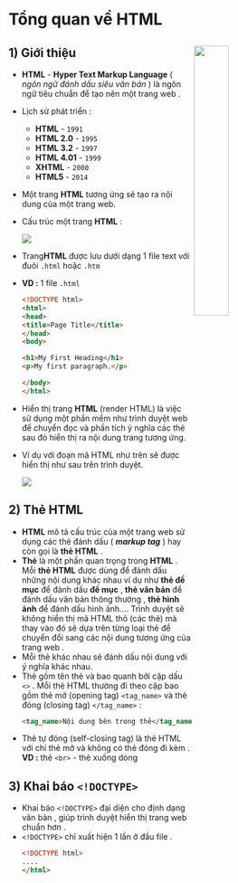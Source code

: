# Tổng quan về HTML
## **1) Giới thiệu** <img src=https://i.imgur.com/wAv1sLp.png align=right width=35%>
- **HTML** - **Hyper Text Markup Language** ( *ngôn ngữ đánh dấu siêu văn bản* ) là ngôn ngữ tiêu chuẩn để tạo nên một trang web .
- Lịch sử phát triển :
    - **HTML** - `1991`
    - **HTML 2.0** - `1995`
    - **HTML 3.2** - `1997`
    - **HTML 4.01** - `1999`
    - **XHTML** - `2000`
    - **HTML5** - `2014`
- Một trang **HTML** tương ứng sẽ tạo ra nội dung của một trang web.
- Cấu trúc một trang **HTML** :

    <img src=https://i.imgur.com/70HJNj8.png>
- Trang**HTML** được lưu dưới dạng 1 file text với đuôi `.html` hoặc `.htm`
- **VD :** 1 file `.html`
    ```html
    <!DOCTYPE html>
    <html>
    <head>
    <title>Page Title</title>
    </head>
    <body>

    <h1>My First Heading</h1>
    <p>My first paragraph.</p>

    </body>
    </html>
    ```
- Hiển thị trang **HTML** (render HTML) là việc sử dụng một phần mềm như trình duyệt web để chuyển đọc và phần tích ý nghĩa các thẻ sau đó hiển thị ra nội dung trang tương ứng. 
- Ví dụ với đoạn mã HTML như trên sẽ được hiển thị như sau trên trình duyệt.

    <img src=https://i.imgur.com/CcO3tQm.png>

## **2) Thẻ HTML**
- **HTML** mô tả cấu trúc của một trang web sử dụng các thẻ đánh dấu ( ***markup tag*** ) hay còn gọi là **thẻ HTML** .
- **Thẻ** là một phần quan trọng trong **HTML** . Mỗi **thẻ HTML** được dùng để đánh dấu những nội dung khác nhau ví dụ như **thẻ đề mục** để đánh dấu **đề mục** , **thẻ văn bản** để đánh dấu văn bản thông thường , **thẻ hình ảnh** để đánh dấu hình ảnh.... Trình duyệt sẽ không hiển thị mã HTML thô (các thẻ) mà thay vào đó sẽ dựa trên từng loại thẻ để chuyển đổi sang các nội dung tương ứng của trang web .
- Mỗi thẻ khác nhau sẽ đánh dấu nội dung với ý nghĩa khác nhau.
- Thẻ gồm tên thẻ và bao quanh bởi cặp dấu `<>` . Mỗi thẻ HTML thường đi theo cặp bao gồm thẻ mở (opening tag) `<tag_name>` và thẻ đóng (closing tag) `</tag_name>` :
    ```html
    <tag_name>Nội dung bên trong thẻ</tag_name>
    ```
- Thẻ tự đóng (self-closing tag) là thẻ HTML với chỉ thẻ mở và không có thẻ đóng đi kèm . **VD :** thẻ `<br>` - thẻ xuống dòng
## **3) Khai báo `<!DOCTYPE>`**
- Khai báo `<!DOCTYPE>` đại diện cho định dạng văn bản , giúp trình duyệt hiển thị trang web chuẩn hơn .
- `<!DOCTYPE>` chỉ xuất hiện 1 lần ở đầu file .
    ```html
    <!DOCTYPE html>
    ....
    </html>
    ```